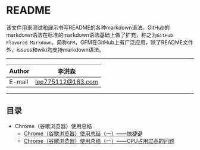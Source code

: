 README
===========================
该文件用来测试和展示书写README的各种markdown语法。GitHub的markdown语法在标准的markdown语法基础上做了扩充，称之为`GitHub Flavored Markdown`。简称`GFM`，GFM在GitHub上有广泛应用，除了README文件外，issues和wiki均支持markdown语法。

****
	
|Author|李洪森|
|---|---
|E-mail|lee775112@163.com


****
## 目录
* Chrome（谷歌浏览器）使用总结
    * [Chrome（谷歌浏览器）使用总结（一）——快捷键](https://github.com/leehongsen/blog/blob/master/Chrome（谷歌浏览器）使用总结/Chrome（谷歌浏览器）使用总结（一）——快捷键.md "欢迎啊")
    * [Chrome（谷歌浏览器）使用总结（一）——CPU占用过高的问题](https://github.com/leehongsen/blog/blob/master/Chrome（谷歌浏览器）使用总结/Chrome（谷歌浏览器）使用总结（三）——CPU占用过高的问题.md "其实是真正意义上的第二篇")
